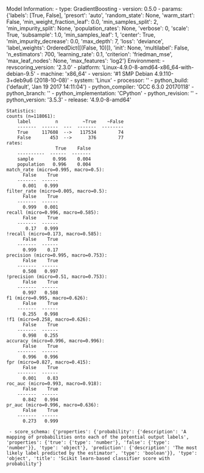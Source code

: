 Model Information:
	 - type: GradientBoosting
	 - version: 0.5.0
	 - params: {'labels': [True, False], 'presort': 'auto', 'random_state': None, 'warm_start': False, 'min_weight_fraction_leaf': 0.0, 'min_samples_split': 2, 'min_impurity_split': None, 'population_rates': None, 'verbose': 0, 'scale': True, 'subsample': 1.0, 'min_samples_leaf': 1, 'center': True, 'min_impurity_decrease': 0.0, 'max_depth': 7, 'loss': 'deviance', 'label_weights': OrderedDict([(False, 10)]), 'init': None, 'multilabel': False, 'n_estimators': 700, 'learning_rate': 0.1, 'criterion': 'friedman_mse', 'max_leaf_nodes': None, 'max_features': 'log2'}
	Environment:
	 - revscoring_version: '2.3.0'
	 - platform: 'Linux-4.9.0-8-amd64-x86_64-with-debian-9.5'
	 - machine: 'x86_64'
	 - version: '#1 SMP Debian 4.9.110-3+deb9u6 (2018-10-08)'
	 - system: 'Linux'
	 - processor: ''
	 - python_build: ('default', 'Jan 19 2017 14:11:04')
	 - python_compiler: 'GCC 6.3.0 20170118'
	 - python_branch: ''
	 - python_implementation: 'CPython'
	 - python_revision: ''
	 - python_version: '3.5.3'
	 - release: '4.9.0-8-amd64'
	
	Statistics:
	counts (n=118061):
		label         n         ~True    ~False
		-------  ------  ---  -------  --------
		True     117608  -->   117534        74
		False       453  -->      376        77
	rates:
		              True    False
		----------  ------  -------
		sample       0.996    0.004
		population   0.996    0.004
	match_rate (micro=0.995, macro=0.5):
		  False    True
		-------  ------
		  0.001   0.999
	filter_rate (micro=0.005, macro=0.5):
		  False    True
		-------  ------
		  0.999   0.001
	recall (micro=0.996, macro=0.585):
		  False    True
		-------  ------
		   0.17   0.999
	!recall (micro=0.173, macro=0.585):
		  False    True
		-------  ------
		  0.999    0.17
	precision (micro=0.995, macro=0.753):
		  False    True
		-------  ------
		  0.508   0.997
	!precision (micro=0.51, macro=0.753):
		  False    True
		-------  ------
		  0.997   0.508
	f1 (micro=0.995, macro=0.626):
		  False    True
		-------  ------
		  0.255   0.998
	!f1 (micro=0.258, macro=0.626):
		  False    True
		-------  ------
		  0.998   0.255
	accuracy (micro=0.996, macro=0.996):
		  False    True
		-------  ------
		  0.996   0.996
	fpr (micro=0.827, macro=0.415):
		  False    True
		-------  ------
		  0.001    0.83
	roc_auc (micro=0.993, macro=0.918):
		  False    True
		-------  ------
		  0.842   0.994
	pr_auc (micro=0.996, macro=0.636):
		  False    True
		-------  ------
		  0.273   0.999
	
	 - score_schema: {'properties': {'probability': {'description': 'A mapping of probabilities onto each of the potential output labels', 'properties': {'true': {'type': 'number'}, 'false': {'type': 'number'}}, 'type': 'object'}, 'prediction': {'description': 'The most likely label predicted by the estimator', 'type': 'boolean'}}, 'type': 'object', 'title': 'Scikit learn-based classifier score with probability'}

